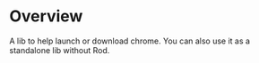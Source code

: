 # Overview

A lib to help launch or download chrome. You can also use it as a standalone lib without Rod.
